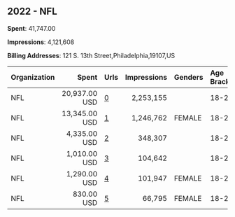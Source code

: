 ## 2022 - NFL 
**Spent**: 41,747.00

**Impressions**: 4,121,608

**Billing Addresses**: 121 S. 13th Street,Philadelphia,19107,US

|Organization|Spent|Urls|Impressions|Genders|Age Brackets|Country Codes|
|:---|---:|:---|---:|:---|:---|:---|
|NFL|20,937.00 USD|[0](https://www.snap.com/political-ads/asset/2c2da50dd275ed0b5921229ce853c0adb08b40c3e029dbcc83393571e0e45c9e?mediaType=mp4)|2,253,155||18-24|united states|
|NFL|13,345.00 USD|[1](https://www.snap.com/political-ads/asset/2c2da50dd275ed0b5921229ce853c0adb08b40c3e029dbcc83393571e0e45c9e?mediaType=mp4)|1,246,762|FEMALE|18-24|united states|
|NFL|4,335.00 USD|[2](https://www.snap.com/political-ads/asset/4d45d3c6defbfa75a262acec42b246684d10e8eea0f3ce62f9f36c0199bd8c79?mediaType=mp4)|348,307||18-24|united states|
|NFL|1,010.00 USD|[3](https://www.snap.com/political-ads/asset/546af8cffe07c7db95ba9368b0ad42895403c93445d22ca49957769b4ca9a9fe?mediaType=mp4)|104,642||18-24|united states|
|NFL|1,290.00 USD|[4](https://www.snap.com/political-ads/asset/4d45d3c6defbfa75a262acec42b246684d10e8eea0f3ce62f9f36c0199bd8c79?mediaType=mp4)|101,947|FEMALE|18-24|united states|
|NFL|830.00 USD|[5](https://www.snap.com/political-ads/asset/546af8cffe07c7db95ba9368b0ad42895403c93445d22ca49957769b4ca9a9fe?mediaType=mp4)|66,795|FEMALE|18-24|united states|
